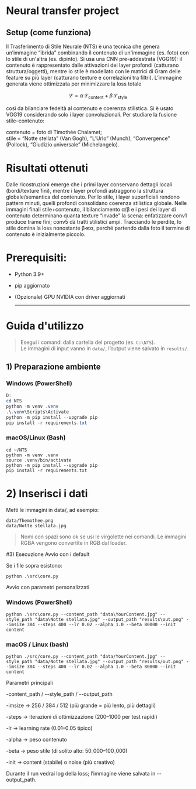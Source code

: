# Neural transfer project

## Setup (come funziona)

Il Trasferimento di Stile Neurale (NTS) è una tecnica che genera un’immagine “ibrida” combinando il contenuto di un'immagine (es. foto) con lo stile di un'altra (es. dipinto). Si usa una CNN pre-addestrata (VGG19): il contenuto è rappresentato dalle attivazioni dei layer profondi (catturano struttura/oggetti), mentre lo stile è modellato con le matrici di Gram delle feature su più layer (catturano texture e correlazioni tra filtri). L’immagine generata viene ottimizzata per minimizzare la loss totale

$$
\mathcal{L} = \alpha\, \mathcal{L}_{\text{content}} + \beta\, \mathcal{L}_{\text{style}}
$$

così da bilanciare fedeltà al contenuto e coerenza stilistica. Si è usato VGG19 considerando solo i layer convoluzionali. Per studiare la fusione stile–contenuto:

contenuto = foto di Timothée Chalamet;  
stile = “Notte stellata” (Van Gogh), “L’Urlo” (Munch), “Convergence” (Pollock), “Giudizio universale” (Michelangelo).

# Risultati ottenuti

Dalle ricostruzioni emerge che i primi layer conservano dettagli locali (bordi/texture fini), mentre i layer profondi astraggono la struttura globale/semantica del contenuto. Per lo stile, i layer superficiali rendono pattern minuti, quelli profondi consolidano coerenza stilistica globale. Nelle immagini finali stile+contenuto, il bilanciamento α/β e i pesi dei layer di contenuto determinano quanta texture “invade” la scena: enfatizzare conv1 produce trame fini; conv5 dà tratti stilistici ampi. Tracciando le perdite, lo stile domina la loss nonostante β≪α, perché partendo dalla foto il termine di contenuto è inizialmente piccolo. 


# Prerequisiti:

- Python 3.9+

- pip aggiornato

- (Opzionale) GPU NVIDIA con driver aggiornati

  ---

# Guida d'utilizzo

> Esegui i comandi dalla cartella del progetto (es. `C:\NTS`).  
> Le immagini di input vanno in `data/`, l’output viene salvato in `results/`.

## 1) Preparazione ambiente

### Windows (PowerShell)
```powershell
D:
cd NTS
python -m venv .venv
.\.venv\Scripts\Activate
python -m pip install --upgrade pip
pip install -r requirements.txt
```

### macOS/Linux (Bash)
```
cd ~/NTS
python -m venv .venv
source .venv/bin/activate
python -m pip install --upgrade pip
pip install -r requirements.txt
```
# 2) Inserisci i dati

Metti le immagini in data/, ad esempio:

```
data/Themothee.png
data/Notte stellata.jpg
```

>Nomi con spazi sono ok se usi le virgolette nei comandi.
>Le immagini RGBA vengono convertite in RGB dal loader.

#3) Esecuzione
Avvio con i default

Se i file sopra esistono:
```
python .\src\core.py
```
Avvio con parametri personalizzati
### Windows (PowerShell) 
```
python .\src\core.py --content_path "data\YourContent.jpg" --style_path "data\Notte stellata.jpg" --output_path "results\out.png" --imsize 384 --steps 400 --lr 0.02 --alpha 1.0 --beta 80000 --init content
```

### macOS / Linux (bash)
```
python ./src/core.py --content_path "data/YourContent.jpg" --style_path "data/Notte stellata.jpg" --output_path "results/out.png" --imsize 384 --steps 400 --lr 0.02 --alpha 1.0 --beta 80000 --init content
```

Parametri principali

-content_path / --style_path / --output_path

-imsize → 256 / 384 / 512 (più grande = più lento, più dettagli)

-steps → iterazioni di ottimizzazione (200–1000 per test rapidi)

-lr → learning rate (0.01–0.05 tipico)

-alpha → peso contenuto

-beta → peso stile (di solito alto: 50_000–100_000)

-init → content (stabile) o noise (più creativo)

Durante il run vedrai log della loss; l’immagine viene salvata in --output_path.
